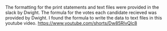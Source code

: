 The formatting for the print statements and text files were provided in the slack by Dwight.
The formula for the votes each candidate recieved was provided by Dwight.
I found the formula to write the data to text files in this youtube video. https://www.youtube.com/shorts/Dw85RIvQlc8
